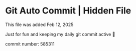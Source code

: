 # Git Auto Commit | Hidden File

This file was added Feb 12, 2025

Just for fun and keeping my daily git commit active 🤪

commit number: 585311
